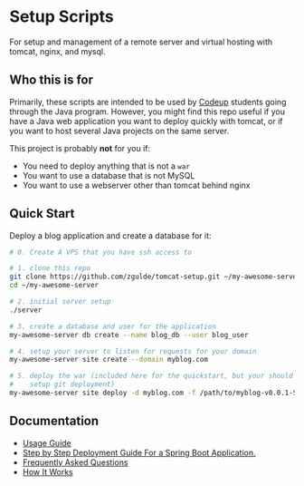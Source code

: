 # Setup Scripts

For setup and management of a remote server and virtual hosting with tomcat,
nginx, and mysql.

## Who this is for

Primarily, these scripts are intended to be used by [Codeup](http://codeup.com)
students going through the Java program. However, you might find this repo
useful if you have a Java web application you want to deploy quickly with
tomcat, or if you want to host several Java projects on the same server.

This project is probably **not** for you if:

- You need to deploy anything that is not a `war`
- You want to use a database that is not MySQL
- You want to use a webserver other than tomcat behind nginx

## Quick Start

Deploy a blog application and create a database for it:

```bash
# 0. Create A VPS that you have ssh access to

# 1. clone this repo
git clone https://github.com/zgulde/tomcat-setup.git ~/my-awesome-server
cd ~/my-awesome-server

# 2. initial server setup
./server

# 3. create a database and user for the application
my-awesome-server db create --name blog_db --user blog_user

# 4. setup your server to listen for requests for your domain
my-awesome-server site create --domain myblog.com

# 5. deploy the war (included here for the quickstart, but your should probably
#    setup git deployment)
my-awesome-server site deploy -d myblog.com -f /path/to/myblog-v0.0.1-SNAPSHOT.war
```

## Documentation

- [Usage Guide](docs/usage.md)
- [Step by Step Deployment Guide For a Spring Boot Application.](docs/deployment-guide.md)
- [Frequently Asked Questions](docs/faq.md)
- [How It Works](docs/how-it-works.md)


